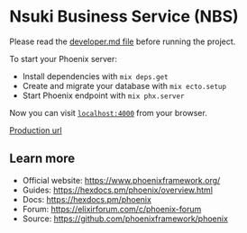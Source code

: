 # Nsuki Business Service (NBS)

Please read the [developer.md file](https://github.com/GuelorEmanuel/nsuki-business-service/tree/master/docs/DEVELOPER.md) before running the project.

To start your Phoenix server:

  * Install dependencies with `mix deps.get`
  * Create and migrate your database with `mix ecto.setup`
  * Start Phoenix endpoint with `mix phx.server`

Now you can visit [`localhost:4000`](http://localhost:4000) from your browser.

[Production url](https://nsuki-business-service.gigalixirapp.com/)

## Learn more

  * Official website: https://www.phoenixframework.org/
  * Guides: https://hexdocs.pm/phoenix/overview.html
  * Docs: https://hexdocs.pm/phoenix
  * Forum: https://elixirforum.com/c/phoenix-forum
  * Source: https://github.com/phoenixframework/phoenix
